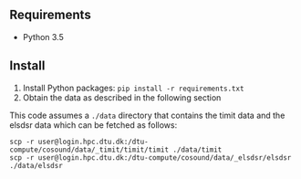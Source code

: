 
Requirements
-----------
- Python 3.5

Install
-------
1. Install Python packages: `pip install -r requirements.txt`
2. Obtain the data as described in the following section


This code assumes a `./data` directory that contains the timit data and the
elsdsr data which can be fetched as follows:

```shell
scp -r user@login.hpc.dtu.dk:/dtu-compute/cosound/data/_timit/timit/timit ./data/timit
scp -r user@login.hpc.dtu.dk:/dtu-compute/cosound/data/_elsdsr/elsdsr ./data/elsdsr
```

